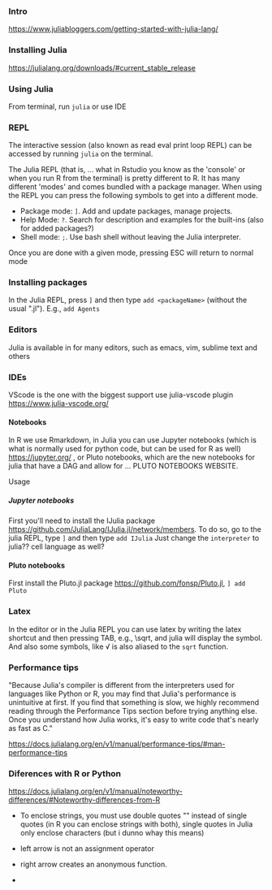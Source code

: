 ### Intro
https://www.juliabloggers.com/getting-started-with-julia-lang/


### Installing Julia
https://julialang.org/downloads/#current_stable_release


### Using Julia
From terminal, run `julia`
or use IDE

### REPL
The interactive session (also known as read eval print loop REPL) can be accessed by running `julia` on the terminal. 

The Julia REPL (that is, ... what in Rstudio you know as the 'console' or when you run R from the terminal) is pretty different to R. It has many different 'modes' and comes bundled with a package manager. 
When using the REPL you can press the following symbols to get into a different mode. 
- Package mode: `]`. Add and update packages, manage projects. 
- Help Mode: `?`. Search for description and examples for the built-ins (also for added packages?)
- Shell mode: `;`. Use bash shell without leaving the Julia interpreter.  


Once you are done with a given mode, pressing ESC will return to normal mode



### Installing packages
In the Julia REPL, press `]` and then type `add <packageName>` (without the usual ".jl"). E.g., `add Agents`



### Editors 
Julia is available in for many editors, such as emacs, vim, sublime text and others


### IDEs
VScode is the one with the biggest support
use julia-vscode plugin https://www.julia-vscode.org/


#### Notebooks
In R we use Rmarkdown, in Julia you can use Jupyter notebooks (which is what is normally used for python code, but can be used for R as well) https://jupyter.org/  , or Pluto notebooks, which are the new notebooks for julia that have a DAG and allow for ...   PLUTO NOTEBOOKS WEBSITE. 


Usage
##### Jupyter notebooks
First you'll need to install the IJulia package https://github.com/JuliaLang/IJulia.jl/network/members. To do so, go to the julia REPL, type `]` and then type `add IJulia` 
Just change the `interpreter` to julia?? cell language as well?

#### Pluto notebooks
First install the Pluto.jl package https://github.com/fonsp/Pluto.jl, `] add Pluto`



### Latex 
In the editor or in the Julia REPL you can use latex by writing the latex shortcut and then pressing TAB, e.g., \sqrt<TAB>, and julia will display the symbol. And also some symbols, like $\sqrt$ is also aliased to the `sqrt` function.  



### Performance tips 

"Because Julia's compiler is different from the interpreters used for languages like Python or R, you may find that Julia's performance is unintuitive at first. If you find that something is slow, we highly recommend reading through the Performance Tips section before trying anything else. Once you understand how Julia works, it's easy to write code that's nearly as fast as C."

https://docs.julialang.org/en/v1/manual/performance-tips/#man-performance-tips





### Diferences with R or Python 
https://docs.julialang.org/en/v1/manual/noteworthy-differences/#Noteworthy-differences-from-R

- To enclose strings, you must use double quotes "" instead of single quotes (in R you can enclose strings with both), single quotes in Julia only enclose characters (but i dunno whay this means)


-   left arrow is not an assignment operator

- right arrow creates an anonymous function. 

- 